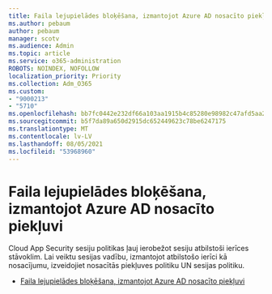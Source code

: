 ```yaml
---
title: Faila lejupielādes bloķēšana, izmantojot Azure AD nosacīto piekļuvi
ms.author: pebaum
author: pebaum
manager: scotv
ms.audience: Admin
ms.topic: article
ms.service: o365-administration
ROBOTS: NOINDEX, NOFOLLOW
localization_priority: Priority
ms.collection: Adm_O365
ms.custom:
- "9000213"
- "5710"
ms.openlocfilehash: bb7fc0442e232df66a103aa1915b4c85280e98982c47afd5aa2cfbb50136fb0f
ms.sourcegitcommit: b5f7da89a650d2915dc652449623c78be6247175
ms.translationtype: MT
ms.contentlocale: lv-LV
ms.lasthandoff: 08/05/2021
ms.locfileid: "53968960"
---
```

# <a name="block-file-download-with-azure-ad-conditional-access"></a>Faila lejupielādes bloķēšana, izmantojot Azure AD nosacīto piekļuvi

Cloud App Security sesiju politikas ļauj ierobežot sesiju atbilstoši ierīces stāvoklim. Lai veiktu sesijas vadību, izmantojot atbilstošo ierīci kā nosacījumu, izveidojiet nosacītās piekļuves politiku UN sesijas politiku.

- [Faila lejupielādes bloķēšana, izmantojot Azure AD nosacīto piekļuvi](https://docs.microsoft.com/cloud-app-security/use-case-proxy-block-session-aad#create-a-block-download-policy-for-unmanaged-devices)

